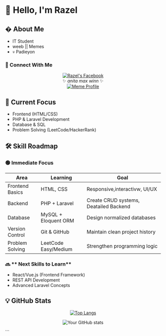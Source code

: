 # 👋 Hello, I'm Razel


## � About Me
-  IT Student 
-  weeb || Memes
- 💀 Padieyon

### 📍 Connect With Me

<div align="center">
  
[![Razel's Facebook](https://img.shields.io/badge/-Razel_ME-1877F2?style=for-the-badge&logo=facebook&logoColor=white)](https://www.facebook.com/razel.ponce.10)  
✨ *anita max winn* ✨  
[![Meme Profile](https://img.shields.io/badge/-Shrek_Yeager-9146FF?style=for-the-badge&logo=facebook&logoColor=white)](https://www.facebook.com/shrek.yeager)

</div>

## 🌱 Current Focus
+ Frontend (HTML/CSS)
+ PHP & Laravel Development
+ Database & SQL
+ Problem Solving (LeetCode/HackerRank)

## 🛠️ Skill Roadmap

### 🟢 **Immediate Focus**
| Area               | Learning                          | Goal                              |
|--------------------|-----------------------------------|-----------------------------------|
| Frontend Basics    | HTML, CSS                        | Responsive,interactivw, UI/UX            |
| Backend            | PHP + Laravel                    | Create CRUD systems, Deatailed Backend            |
| Database           | MySQL + Eloquent ORM             | Design normalized databases       |
| Version Control    | Git & GitHub                     | Maintain clean project history    |
| Problem Solving    | LeetCode Easy/Medium             | Strengthen programming logic      |

### 🔜 ** Next Skills to Learn**
- React/Vue.js (Frontend Framework)
- REST API Development
- Advanced Laravel Concepts

## 💡 GitHub Stats
<div align="center" ga="10px" >

[![Top Langs](https://github-readme-stats.vercel.app/api/top-langs/?username=razel-rollback&layout=compact)](https://github.com/razel-rollback)

![Your GitHub stats](https://github-readme-stats.vercel.app/api?username=razel-rollback&show_icons=true&theme=radical)


</div>
```

